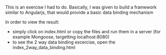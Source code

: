 This is an exercise I had to do. Basically, I was given to build a framework similar to Angularjs, that would provide a basic data binding mechanism

In order to view the result:

* simply click on index.html or copy the files and run them in a server (for example Mongoose, targetting localhost:8080)
* to see the 2 way data binding excercise, open the index_2way_data_binding.html






